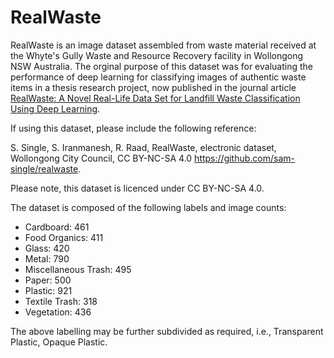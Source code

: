 # RealWaste

RealWaste is an image dataset assembled from waste material received at the Whyte's Gully Waste and Resource Recovery facility in Wollongong NSW Australia. The orginal purpose of this dataset was for evaluating the performance of deep learning for classifying images of authentic waste items in a thesis research project, now published in the journal article [RealWaste: A Novel Real-Life Data Set for Landfill Waste Classification Using Deep Learning](https://www.mdpi.com/2078-2489/14/12/633).

If using this dataset, please include the following reference: 

S. Single, S. Iranmanesh, R. Raad, RealWaste, electronic dataset, Wollongong City Council, CC BY-NC-SA 4.0 https://github.com/sam-single/realwaste.

Please note, this dataset is licenced under CC BY-NC-SA 4.0.

The dataset is composed of the following labels and image counts:
  - Cardboard: 461
  - Food Organics: 411
  - Glass: 420
  - Metal: 790
  - Miscellaneous Trash: 495
  - Paper: 500
  - Plastic: 921
  - Textile Trash: 318
  - Vegetation: 436

The above labelling may be further subdivided as required, i.e., Transparent Plastic, Opaque Plastic.
